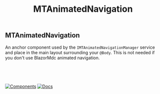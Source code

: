 ﻿---
uid: C.MTAnimatedNavigation
title: MTAnimatedNavigation
---
## MTAnimatedNavigation

An anchor component used by the `IMTAnimatedNavigationManager` service and place in the main layout surrounding your `@Body`. This is not needed if you don't use BlazorMdc animated navigation.

&nbsp;

&nbsp;

[![Components](https://img.shields.io/static/v1?label=Components&message=Plus&color=red)](xref:A.PlusComponents)
[![Docs](https://img.shields.io/static/v1?label=API%20Documentation&message=MTAnimatedNavigation&color=brightgreen)](xref:BlazorMdc.MTAnimatedNavigation)
